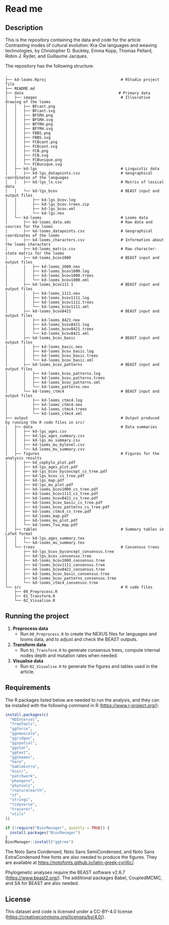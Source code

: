 # Read me

## Description

This is the repository containing the data and code for the article Contrasting modes of cultural evolution: Kra-Dai languages and weaving technologies, by Christopher D. Buckley, Emma Kopp, Thomas Pellard, Robin J. Ryder, and Guillaume Jacques.

The repository has the following structure:

```         
.
├── kd-looms.Rproj                                 # RStudio project file
├── README.md
├── data                                          # Primary data
│   ├── images                                     # Illusrative drawing of the looms
│   │   ├── BFcant.png
│   │   ├── BFcant.svg
│   │   ├── BFSRH.png
│   │   ├── BFSRH.svg
│   │   ├── BFYRH.png
│   │   ├── BFYRH.svg
│   │   ├── FBBS.png
│   │   ├── FBBS.svg
│   │   ├── FCBcant.png
│   │   ├── FCBcant.svg
│   │   ├── FCB.png
│   │   ├── FCB.svg
│   │   ├── FCBunique.png
│   │   └── FCBunique.svg
│   ├── kd-lgs                                     # Linguistic data
│   │   ├── kd-lgs_datapoints.csv                  # Geographical coordinates of the languages
│   │   ├── kd-lgs_lx.csv                          # Matrix of lexical data
│   │   └── kd-lgs_bcov                            # BEAST input and output files
│   │       ├── kd-lgs_bcov.log
│   │       ├── kd-lgs_bcov.trees.zip
│   │       ├── kd-lgs_bcov.xml
│   │       └── kd-lgs.nex
│   └── kd-looms                                   # Looms data
│       ├── kd-looms_data.ods                      # Raw data and sources for the looms
│       ├── kd-looms_datapoints.csv                # Geographical coordinates of the looms
│       ├── kd-looms_characters.csv                # Information about the looms characters
│       ├── kd-looms_matrix.csv                    # Raw character-state matrix for the looms
│       ├── kd-looms_bcov1000                      # BEAST input and output files
│       │   ├── kd-looms_1000.nex
│       │   ├── kd-looms_bcov1000.log
│       │   ├── kd-looms_bcov1000.trees
│       │   └── kd-looms_bcov1000.xml
│       ├── kd-looms_bcov111 1                     # BEAST input and output files
│       │   ├── kd-looms_1111.nex
│       │   ├── kd-looms_bcov1111.log
│       │   ├── kd-looms_bcov1111.trees
│       │   └── kd-looms_bcov1111.xml
│       ├── kd-looms_bcov8421                      # BEAST input and output files
│       │   ├── kd-looms_8421.nex
│       │   ├── kd-looms_bcov8421.log
│       │   ├── kd-looms_bcov8421.trees
│       │   └── kd-looms_bcov8421.xml
│       ├── kd-looms_bcov_basic                    # BEAST input and output files
│       │   ├── kd-looms_basic.nex
│       │   ├── kd-looms_bcov_basic.log
│       │   ├── kd-looms_bcov_basic.trees
│       │   └── kd-looms_bcov_basic.xml
│       ├── kd-looms_bcov_patterns                 # BEAST input and output files
│       │   ├── kd-looms_bcov_patterns.log
│       │   ├── kd-looms_bcov_patterns.trees
│       │   ├── kd-looms_bcov_patterns.xml
│       │   └── kd-looms_patterns.nex
│       └── kd-looms_ctmc4                         # BEAST input and output files
│           ├── kd-looms_ctmc4.log
│           ├── kd-looms_ctmc4.nex
│           ├── kd-looms_ctmc4.trees
│           └── kd-looms_ctmc4.xml
├── output                                         # Output produced by running the R code files in src/
│   ├── data                                       # Data summaries
│   │   ├── kd-lgs_ages.csv
│   │   ├── kd-lgs_ages_summary.csv
│   │   ├── kd-lgs_mu_summary.csv
│   │   ├── kd-looms_mu_bylevel.csv
│   │   └── kd-looms_mu_summary.csv
│   ├── figures                                    # Figures for the analysis results
│   │   ├── kd_cophylo_plot.pdf
│   │   ├── kd-lgs_ages_plot.pdf
│   │   ├── kd-lgs_bcov_byconcept_cs_tree.pdf
│   │   ├── kd-lgs_bcov_cs_tree.pdf
│   │   ├── kd-lgs_map.pdf
│   │   ├── kd-lgs_mu_plot.pdf
│   │   ├── kd-looms_bcov1000_cs_tree.pdf
│   │   ├── kd-looms_bcov1111_cs_tree.pdf
│   │   ├── kd-looms_bcov8421_cs_tree.pdf
│   │   ├── kd-looms_bcov_basic_cs_tree.pdf
│   │   ├── kd-looms_bcov_patterns_cs_tree.pdf
│   │   ├── kd-looms_ctmc4_cs_tree.pdf
│   │   ├── kd-looms_map.pdf
│   │   ├── kd-looms_mu_plot.pdf
│   │   └── kd-looms_Tsw_map.pdf
│   ├── tables                                     # Summary tables in LaTeX format
│   │   ├── kd-lgs_ages_summary.tex
│   │   └── kd-looms_mu_summary.tex
│   └── trees                                      # Consensus trees
│       ├── kd-lgs_bcov_byconcept_consensus.tree
│       ├── kd-lgs_bcov_consensus.tree
│       ├── kd-looms_bcov1000_consensus.tree
│       ├── kd-looms_bcov1111_consensus.tree
│       ├── kd-looms_bcov8421_consensus.tree
│       ├── kd-looms_bcov_basic_consensus.tree
│       ├── kd-looms_bcov_patterns_consensus.tree
│       └── kd-looms_ctmc4_consensus.tree
└── src                                            # R code files
    ├── 00_Preprocess.R
    ├── 01_Transform.R
    └── 02_Visualise.R
```

## Running the project

1.  **Preprocess data**
    -   Run `00_Preprocess.R` to create the NEXUS files for languages and looms data, and to adjust and check the BEAST outputs.
2.  **Transform data**
    -   Run `01_Transform.R` to generate consensus trees, compute internal nodes depth and mutation rates when needed.
3.  **Visualise data**
    -   Run `02_Visualise.R` to generate the figures and tables used in the article.

## Requirements

The R packages listed below are needed to run the analysis, and they can be installed with the following command in R (<https://www.r-project.org/>):

``` r
install.packages(c(
  "HDInterval",
  "TreeTools",
  "ggforce",
  "ggnewscale",
  "ggridges",
  "ggspatial",
  "ggstar",
  "ggtext",
  "ggthemes",
  "here",
  "kableExtra",
  "knitr",
  "patchwork",
  "phangorn",
  "phytools",
  "rnaturalearth",
  "sf",
  "stringi",
  "tidyverse",
  "tracerer",
  "utils"
))

if (!require("BiocManager", quietly = TRUE)) {
  install.packages("BiocManager")
}
BiocManager::install("ggtree")
```

The Noto Sans Condensed, Noto Sans SemiCondensed, and Noto Sans ExtraCondensed free fonts are also needed to produce the figures. They are available at <https://notofonts.github.io/latin-greek-cyrillic/>.

Phylogenetic analyses require the BEAST software v2.6.7 (<https://www.beast2.org/>).
The additional packages Babel, CoupledMCMC, and SA for BEAST are also needed.

## License

This dataset and code is licensed under a CC-BY-4.0 license (<https://creativecommons.org/licenses/by/4.0/>).
